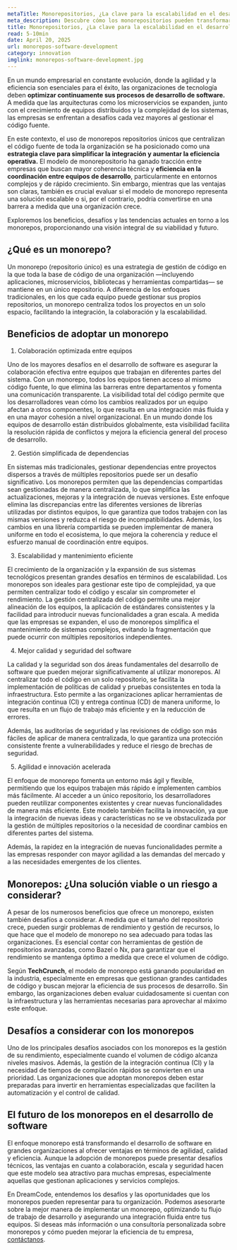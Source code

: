 ```yaml
---
metaTitle: Monorepositorios, ¿La clave para la escalabilidad en el desarrollo de software?
meta_description: Descubre cómo los monorepositorios pueden transformar el flujo de trabajo, mejorar la colaboración entre equipos y optimizar la gestión de dependencias en proyectos de software complejos.
title: Monorepositorios, ¿La clave para la escalabilidad en el desarrollo de software?
read: 5-10min
date: April 20, 2025
url: monorepos-software-development
category: innovation
imglink: monorepos-software-development.jpg
---
```


En un mundo empresarial en constante evolución, donde la agilidad y la eficiencia son esenciales para el éxito, las organizaciones de tecnología deben **optimizar continuamente sus procesos de desarrollo de software.** A medida que las arquitecturas como los microservicios se expanden, junto con el crecimiento de equipos distribuidos y la complejidad de los sistemas, las empresas se enfrentan a desafíos cada vez mayores al gestionar el código fuente.

En este contexto, el uso de monorepos repositorios únicos que centralizan el código fuente de toda la organización se ha posicionado como una **estrategia clave para simplificar la integración y aumentar la eficiencia operativa.** El modelo de monorepositorio ha ganado tracción entre empresas que buscan mayor coherencia técnica y **eficiencia en la coordinación entre equipos de desarrollo**, particularmente en entornos complejos y de rápido crecimiento. Sin embargo, mientras que las ventajas son claras, también es crucial evaluar si el modelo de monorepo representa una solución escalable o si, por el contrario, podría convertirse en una barrera a medida que una organización crece.

Exploremos los beneficios, desafíos y las tendencias actuales en torno a los monorepos, proporcionando una visión integral de su viabilidad y futuro.

## ¿Qué es un monorepo?

Un monorepo (repositorio único) es una estrategia de gestión de código en la que toda la base de código de una organización —incluyendo aplicaciones, microservicios, bibliotecas y herramientas compartidas— se mantiene en un único repositorio. A diferencia de los enfoques tradicionales, en los que cada equipo puede gestionar sus propios repositorios, un monorepo centraliza todos los proyectos en un solo espacio, facilitando la integración, la colaboración y la escalabilidad.

## Beneficios de adoptar un monorepo

1. Colaboración optimizada entre equipos

Uno de los mayores desafíos en el desarrollo de software es asegurar la colaboración efectiva entre equipos que trabajan en diferentes partes del sistema. Con un monorepo, todos los equipos tienen acceso al mismo código fuente, lo que elimina las barreras entre departamentos y fomenta una comunicación transparente. La visibilidad total del código permite que los desarrolladores vean cómo los cambios realizados por un equipo afectan a otros componentes, lo que resulta en una integración más fluida y en una mayor cohesión a nivel organizacional.
En un mundo donde los equipos de desarrollo están distribuidos globalmente, esta visibilidad facilita la resolución rápida de conflictos y mejora la eficiencia general del proceso de desarrollo.

2. Gestión simplificada de dependencias

En sistemas más tradicionales, gestionar dependencias entre proyectos dispersos a través de múltiples repositorios puede ser un desafío significativo. Los monorepos permiten que las dependencias compartidas sean gestionadas de manera centralizada, lo que simplifica las actualizaciones, mejoras y la integración de nuevas versiones. Este enfoque elimina las discrepancias entre las diferentes versiones de librerías utilizadas por distintos equipos, lo que garantiza que todos trabajen con las mismas versiones y reduzca el riesgo de incompatibilidades.
Además, los cambios en una librería compartida se pueden implementar de manera uniforme en todo el ecosistema, lo que mejora la coherencia y reduce el esfuerzo manual de coordinación entre equipos.

3. Escalabilidad y mantenimiento eficiente

El crecimiento de la organización y la expansión de sus sistemas tecnológicos presentan grandes desafíos en términos de escalabilidad. Los monorepos son ideales para gestionar este tipo de complejidad, ya que permiten centralizar todo el código y escalar sin comprometer el rendimiento. La gestión centralizada del código permite una mejor alineación de los equipos, la aplicación de estándares consistentes y la facilidad para introducir nuevas funcionalidades a gran escala.
A medida que las empresas se expanden, el uso de monorepos simplifica el mantenimiento de sistemas complejos, evitando la fragmentación que puede ocurrir con múltiples repositorios independientes.

4. Mejor calidad y seguridad del software

La calidad y la seguridad son dos áreas fundamentales del desarrollo de software que pueden mejorar significativamente al utilizar monorepos. Al centralizar todo el código en un solo repositorio, se facilita la implementación de políticas de calidad y pruebas consistentes en toda la infraestructura. Esto permite a las organizaciones aplicar herramientas de integración continua (CI) y entrega continua (CD) de manera uniforme, lo que resulta en un flujo de trabajo más eficiente y en la reducción de errores.

Además, las auditorías de seguridad y las revisiones de código son más fáciles de aplicar de manera centralizada, lo que garantiza una protección consistente frente a vulnerabilidades y reduce el riesgo de brechas de seguridad.

5. Agilidad e innovación acelerada

El enfoque de monorepo fomenta un entorno más ágil y flexible, permitiendo que los equipos trabajen más rápido e implementen cambios más fácilmente. Al acceder a un único repositorio, los desarrolladores pueden reutilizar componentes existentes y crear nuevas funcionalidades de manera más eficiente. Este modelo también facilita la innovación, ya que la integración de nuevas ideas y características no se ve obstaculizada por la gestión de múltiples repositorios o la necesidad de coordinar cambios en diferentes partes del sistema.

Además, la rapidez en la integración de nuevas funcionalidades permite a las empresas responder con mayor agilidad a las demandas del mercado y a las necesidades emergentes de los clientes.

## Monorepos: ¿Una solución viable o un riesgo a considerar?

A pesar de los numerosos beneficios que ofrece un monorepo, existen también desafíos a considerar. A medida que el tamaño del repositorio crece, pueden surgir problemas de rendimiento y gestión de recursos, lo que hace que el modelo de monorepo no sea adecuado para todas las organizaciones. Es esencial contar con herramientas de gestión de repositorios avanzadas, como Bazel o Nx, para garantizar que el rendimiento se mantenga óptimo a medida que crece el volumen de código.

Según **TechCrunch**, el modelo de monorepo está ganando popularidad en la industria, especialmente en empresas que gestionan grandes cantidades de código y buscan mejorar la eficiencia de sus procesos de desarrollo. Sin embargo, las organizaciones deben evaluar cuidadosamente si cuentan con la infraestructura y las herramientas necesarias para aprovechar al máximo este enfoque.

## Desafíos a considerar con los monorepos

Uno de los principales desafíos asociados con los monorepos es la gestión de su rendimiento, especialmente cuando el volumen de código alcanza niveles masivos. Además, la gestión de la integración continua (CI) y la necesidad de tiempos de compilación rápidos se convierten en una prioridad. Las organizaciones que adoptan monorepos deben estar preparadas para invertir en herramientas especializadas que faciliten la automatización y el control de calidad.

## El futuro de los monorepos en el desarrollo de software

El enfoque monorepo está transformando el desarrollo de software en grandes organizaciones al ofrecer ventajas en términos de agilidad, calidad y eficiencia. Aunque la adopción de monorepos puede presentar desafíos técnicos, las ventajas en cuanto a colaboración, escala y seguridad hacen que este modelo sea atractivo para muchas empresas, especialmente aquellas que gestionan aplicaciones y servicios complejos.

En DreamCode, entendemos los desafíos y las oportunidades que los monorepos pueden representar para tu organización. Podemos asesorarte sobre la mejor manera de implementar un monorepo, optimizando tu flujo de trabajo de desarrollo y asegurando una integración fluida entre tus equipos. Si deseas más información o una consultoría personalizada sobre monorepos y cómo pueden mejorar la eficiencia de tu empresa, [contáctanos](https://www.dreamcodesoft.com/es/contact).
